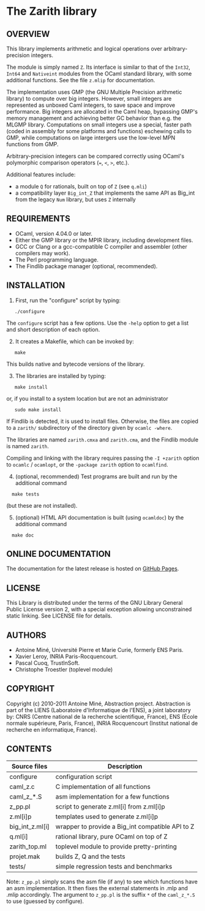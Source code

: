 # The Zarith library

## OVERVIEW

This library implements arithmetic and logical operations over
arbitrary-precision integers.

The module is simply named `Z`.  Its interface is similar to that of
the `Int32`, `Int64` and `Nativeint` modules from the OCaml standard
library, with some additional functions.  See the file `z.mlip` for
documentation.

The implementation uses GMP (the GNU Multiple Precision arithmetic
library) to compute over big integers.
However, small integers are represented as unboxed Caml integers, to save
space and improve performance. Big integers are allocated in the Caml heap,
bypassing GMP's memory management and achieving better GC behavior than e.g.
the MLGMP library.
Computations on small integers use a special, faster path (coded in assembly
for some platforms and functions) eschewing calls to GMP, while computations
on large intergers use the low-level MPN functions from GMP.

Arbitrary-precision integers can be compared correctly using OCaml's
polymorphic comparison operators (`=`, `<`, `>`, etc.).

Additional features include:
* a module `Q` for rationals, built on top of `Z` (see `q.mli`)
* a compatibility layer `Big_int_Z` that implements the same API as Big_int from the legacy `Num` library, but uses `Z` internally

## REQUIREMENTS

* OCaml, version 4.04.0 or later.
* Either the GMP library or the MPIR library, including development files.
* GCC or Clang or a gcc-compatible C compiler and assembler (other compilers may work).
* The Perl programming language.
* The Findlib package manager (optional, recommended).


## INSTALLATION

1) First, run the "configure" script by typing:
```
   ./configure
```
The `configure` script has a few options. Use the `-help` option to get a
list and short description of each option.

2) It creates a Makefile, which can be invoked by:
```
   make
```
This builds native and bytecode versions of the library.

3) The libraries are installed by typing:
```
   make install
```
or, if you install to a system location but are not an administrator
```
   sudo make install
```
If Findlib is detected, it is used to install files.
Otherwise, the files are copied to a `zarith/` subdirectory of the directory
given by `ocamlc -where`.

The libraries are named `zarith.cmxa` and `zarith.cma`, and the Findlib module
is named `zarith`.

Compiling and linking with the library requires passing the `-I +zarith`
option to `ocamlc` / `ocamlopt`, or the `-package zarith` option to `ocamlfind`.

4) (optional, recommended) Test programs are built and run by the additional command
```
  make tests
```
(but these are  not installed).

5) (optional) HTML API documentation is built (using `ocamldoc`) by the additional command
```
  make doc
```

## ONLINE DOCUMENTATION

The documentation for the latest release is hosted on [GitHub Pages](https://antoinemine.github.io/Zarith/doc/latest/index.html).


## LICENSE

This Library is distributed under the terms of the GNU Library General
Public License version 2, with a special exception allowing unconstrained
static linking.
See LICENSE file for details.


## AUTHORS

* Antoine Miné, Université Pierre et Marie Curie, formerly ENS Paris.
* Xavier Leroy, INRIA Paris-Rocquencourt.
* Pascal Cuoq, TrustInSoft.
* Christophe Troestler (toplevel module)


## COPYRIGHT

Copyright (c) 2010-2011 Antoine Miné, Abstraction project.
Abstraction is part of the LIENS (Laboratoire d'Informatique de l'ENS),
a joint laboratory by:
CNRS (Centre national de la recherche scientifique, France),
ENS (École normale supérieure, Paris, France),
INRIA Rocquencourt (Institut national de recherche en informatique, France).


## CONTENTS

Source files        | Description
--------------------|-----------------------------------------
  configure         | configuration script
  caml_z.c          | C implementation of all functions
  caml_z_*.S        | asm implementation for a few functions
  z_pp.pl           | script to generate z.ml[i] from z.ml[i]p
  z.ml[i]p          | templates used to generate z.ml[i]p
  big_int_z.ml[i]   | wrapper to provide a Big_int compatible API to Z
  q.ml[i]           | rational library, pure OCaml on top of Z
  zarith_top.ml     | toplevel module to provide pretty-printing
  projet.mak        | builds Z, Q and the tests
  tests/            | simple regression tests and benchmarks

Note: `z_pp.pl` simply scans the asm file (if any) to see which functions have
an asm implementation. It then fixes the external statements in .mlp and
.mlip accordingly.
The argument to `z_pp.pl` is the suffix `*` of the `caml_z_*.S` to use (guessed by configure).
